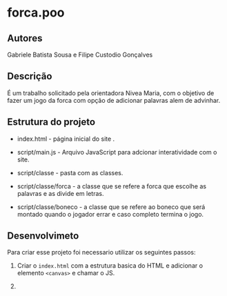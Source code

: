# forca.poo
## Autores
Gabriele Batista Sousa e Filipe Custodio Gonçalves

## Descrição
É um trabalho solicitado pela orientadora Nivea Maria, com o objetivo de fazer um jogo da forca com opção de adicionar palavras alem de advinhar.

## Estrutura do projeto
* index.html - página inicial do site .

* script/main.js - Arquivo JavaScript para adcionar interatividade com o site.

* script/classe - pasta com as classes.

* script/classe/forca - a classe que se refere a forca que escolhe as palavras e as divide em letras.

* script/classe/boneco - a classe que se refere ao boneco que será montado quando o jogador errar e caso completo termina o jogo.

## Desenvolvimeto
Para criar esse projeto foi necessario utilizar os seguintes passos:
1. Criar o `index.html` com a estrutura basica do HTML e adicionar o elemento `<canvas>` e chamar o JS.

2. 
